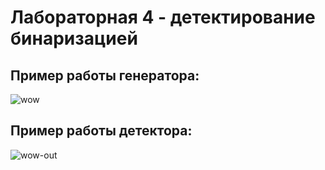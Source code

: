 # Лабораторная 4 - детектирование бинаризацией

## Пример работы генератора:

![wow](https://github.com/user-attachments/assets/ac13abe5-c049-4bc6-8fe7-d2f5af60ae82)

## Пример работы детектора:

![wow-out](https://github.com/user-attachments/assets/970ace71-0321-495d-9c18-0e0e39402594)
